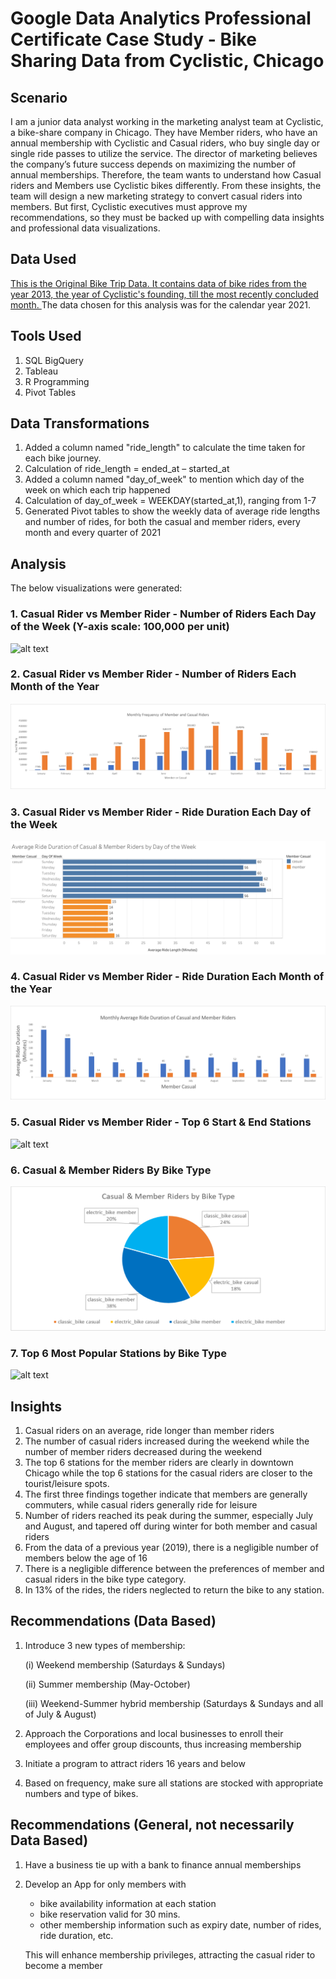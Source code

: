 # Google Data Analytics Professional Certificate Case Study - Bike Sharing Data from Cyclistic, Chicago

## Scenario

I am a junior data analyst working in the marketing analyst team at Cyclistic, a bike-share company in Chicago. They have Member riders, who have an annual membership with Cyclistic and Casual riders, who buy single day or single ride passes to utilize the service. The director of marketing believes the company’s future success depends on maximizing the number of annual memberships. Therefore, the team wants to understand how Casual riders and Members use Cyclistic bikes differently. From these insights, the team will design a new marketing strategy to convert casual riders into members. But first, Cyclistic executives must approve my recommendations, so they must be backed up with compelling data insights and professional data visualizations.

## Data Used

<a href = "https://divvy-tripdata.s3.amazonaws.com/index.html"> This is the Original Bike Trip Data. It contains data of bike rides from the year 2013, the year of Cyclistic's founding, till the most recently concluded month. </a>The data chosen for this analysis was for the calendar year 2021.

## Tools Used

1. SQL BigQuery
2. Tableau 
3. R Programming
4. Pivot Tables

## Data Transformations

1. Added a column named "ride_length" to calculate the time taken for each bike journey. 
2. Calculation of ride_length = ended_at – started_at
3. Added a column named "day_of_week" to mention which day of the week on which each trip happened
4. Calculation of day_of_week = WEEKDAY(started_at,1), ranging from 1-7
5. Generated Pivot tables to show the weekly data of average ride lengths and number of rides, for both the casual and member riders, every month and every quarter of 2021

## Analysis

The below visualizations were generated:

### 1. Casual Rider vs Member Rider - Number of Riders Each Day of the Week (Y-axis scale: 100,000 per unit)

![alt text](https://raw.githubusercontent.com/rahulshankariyer/Portfolio/main/Cyclistic%20Bike%20Program%20Membership/Data%20Visualization%20through%20R%20and%20Tableau/Number%20of%20Rides%20by%20Member%20and%20Casual%20Riders%20each%20Day%20of%20the%20Week.png)

### 2. Casual Rider vs Member Rider - Number of Riders Each Month of the Year

![alt text](https://raw.githubusercontent.com/rahulshankariyer/Cyclistic_Bike_Program_Membership/main/Data%20Visualization%20through%20R%20and%20Tableau/Casual%20Rider%20vs%20Member%20Rider%20-%20Number%20of%20Riders%20for%20Each%20Month%20of%20the%20Year.png)

### 3. Casual Rider vs Member Rider - Ride Duration Each Day of the Week

![alt text](https://raw.githubusercontent.com/rahulshankariyer/Cyclistic_Bike_Program_Membership/main/Data%20Visualization%20through%20R%20and%20Tableau/Average%20Ride%20Duration%20of%20Casual%20%26%20Member%20Riders%20by%20Day%20of%20the%20Week.png)

### 4. Casual Rider vs Member Rider - Ride Duration Each Month of the Year

![alt text](https://raw.githubusercontent.com/rahulshankariyer/Cyclistic_Bike_Program_Membership/main/Data%20Visualization%20through%20R%20and%20Tableau/Casual%20Rider%20vs%20Member%20Rider%20-%20Ride%20Duration%20for%20Each%20Month%20of%20the%20Year.png)

### 5. Casual Rider vs Member Rider - Top 6 Start & End Stations

![alt text](https://raw.githubusercontent.com/rahulshankariyer/Portfolio/main/Cyclistic%20Bike%20Program%20Membership/Data%20Visualization%20through%20R%20and%20Tableau/Top%206%20Start%20%26%20End%20Stations%20of%20Casual%20%26%20Member%20Riders.png)

### 6. Casual & Member Riders By Bike Type

![alt text](https://raw.githubusercontent.com/rahulshankariyer/Cyclistic_Bike_Program_Membership/main/Data%20Visualization%20through%20R%20and%20Tableau/Casual%20%26%20Member%20Riders%20by%20Bike%20Type.png)

### 7. Top 6 Most Popular Stations by Bike Type

![alt text](https://raw.githubusercontent.com/rahulshankariyer/Portfolio/main/Cyclistic%20Bike%20Program%20Membership/Data%20Visualization%20through%20R%20and%20Tableau/Top%206%20Most%20Popular%20Stations%20by%20Bike%20Type.png)

## Insights

1. Casual riders on an average, ride longer than member riders
2. The number of casual riders increased during the weekend while the number of member riders decreased during the weekend
3. The top 6 stations for the member riders are clearly in downtown Chicago while the top 6 stations for the casual riders are closer to the tourist/leisure spots.
4. The first three findings together indicate that members are generally commuters, while casual riders generally ride for leisure
5. Number of riders reached its peak during the summer, especially July and August, and tapered off during winter for both member and casual riders
6. From the data of a previous year (2019), there is a negligible number of members below the age of 16
7. There is a negligible difference between the preferences of member and casual riders in the bike type category.
8. In 13% of the rides, the riders neglected to return the bike to any station.

## Recommendations (Data Based)

1. Introduce 3 new types of membership:

    (i) Weekend membership (Saturdays & Sundays)
    
    (ii) Summer membership (May-October)
    
    (iii) Weekend-Summer hybrid membership (Saturdays & Sundays and all of July & August)
2. Approach the Corporations and local businesses to enroll their employees and offer group discounts, thus increasing membership
3. Initiate a program to attract riders 16 years and below
4. Based on frequency, make sure all stations are stocked with appropriate numbers and type of bikes.

## Recommendations (General, not necessarily Data Based)

1. Have a business tie up with a bank to finance annual memberships
2. Develop an App for only members with 
    - bike availability information at each station
    - bike reservation valid for 30 mins. 
    - other membership information such as expiry date, number of rides, ride duration, etc. 
   
   This will enhance membership privileges, attracting the casual rider to become a member
